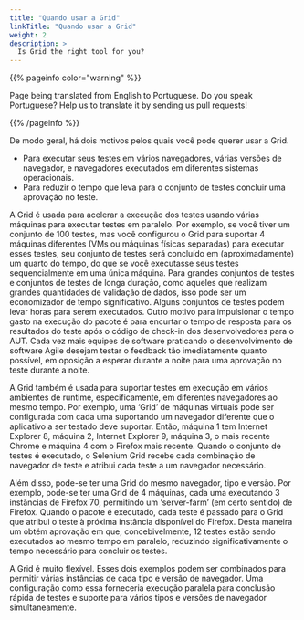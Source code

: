 ```yaml
---
title: "Quando usar a Grid"
linkTitle: "Quando usar a Grid"
weight: 2
description: >
  Is Grid the right tool for you?
---
```


{{% pageinfo color="warning" %}}
<p class="lead">
   <i class="fas fa-language display-4"></i> 
   Page being translated from 
   English to Portuguese. Do you speak Portuguese? Help us to translate
   it by sending us pull requests!
</p>
{{% /pageinfo %}}

De modo geral, há dois motivos pelos quais você pode querer usar a Grid.

* Para executar seus testes em vários navegadores, várias versões de navegador,
e navegadores executados em diferentes sistemas operacionais.
* Para reduzir o tempo que leva para o conjunto de testes concluir uma aprovação no teste.

A Grid é usada para acelerar a execução dos testes usando
várias máquinas para executar testes em paralelo. Por exemplo, se você tiver um conjunto de
100 testes, mas você configurou o Grid para suportar 4 máquinas diferentes (VMs ou
máquinas físicas separadas) para executar esses testes, seu conjunto de testes será concluído
em (aproximadamente) um quarto do tempo, do que se você executasse seus testes sequencialmente
em uma única máquina. Para grandes conjuntos de testes e conjuntos de testes de longa duração, como
aqueles que realizam grandes quantidades de validação de dados, isso pode ser um
economizador de tempo significativo. Alguns conjuntos de testes podem levar horas para serem executados.
Outro motivo para impulsionar o tempo gasto na execução do pacote é para encurtar o tempo de resposta para os resultados do teste
após o código de check-in dos desenvolvedores para o AUT. Cada vez mais equipes de software
praticando o desenvolvimento de software Agile desejam testar o feedback tão imediatamente quanto
possível, em oposição a esperar durante a noite para uma aprovação no teste durante a noite.

A Grid também é usada para suportar testes em execução em vários
ambientes de runtime, especificamente, em diferentes navegadores ao mesmo tempo. Por
exemplo, uma ‘Grid’ de máquinas virtuais pode ser configurada com cada uma suportando um
navegador diferente que o aplicativo a ser testado deve suportar. Então, máquina 1
tem Internet Explorer 8, máquina 2, Internet Explorer 9, máquina 3, o mais recente
Chrome e máquina 4 com o Firefox mais recente. Quando o conjunto de testes é executado,
o Selenium Grid recebe cada combinação de navegador de teste e atribui cada teste a um navegador necessário.

Além disso, pode-se ter uma Grid do mesmo navegador, tipo e versão. Por
exemplo, pode-se ter uma Grid de 4 máquinas, cada uma executando 3 instâncias de
Firefox 70, permitindo um ‘server-farm’ (em certo sentido) de Firefox.
Quando o pacote é executado, cada teste é passado para o Grid que
atribui o teste à próxima instância disponível do Firefox. Desta maneira um
obtém aprovação em que, concebivelmente, 12 testes estão sendo executados ao mesmo tempo em
paralelo, reduzindo significativamente o tempo necessário para concluir os testes.

A Grid é muito flexível. Esses dois exemplos podem ser combinados para permitir
várias instâncias de cada tipo e versão de navegador. Uma configuração como
essa forneceria execução paralela para conclusão rápida de testes e
suporte para vários tipos e versões de navegador simultaneamente.
